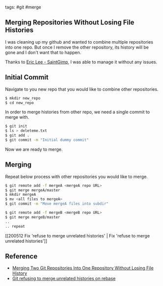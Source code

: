 tags: #git #merge

## Merging Repositories Without Losing File Histories

I was cleaning up my github and wanted to combine multiple repositories into one repo.
But once I remove the other repository, its history will be gone and I don't want that to happen.

Thanks to [Eric Lee - SaintGimp](https://saintgimp.org/about/), I was able to manage it without any issues.

## Initial Commit

Navigate to you new repo that you would like to combine other repositories.
```bash
$ mkdir new_repo
$ cd new_repo
```

In order to merge histories from other repo, we need a single commit to merge with.

```bash
$ git init
$ ls > deleteme.txt
$ git add .
$ git commit -m "Initial dummy commit"
```

Now we are ready to merge.

## Merging

Repeat below process with other repositories you would like to merge.
```bash
$ git remote add -f mergeA <mergeA repo URL>
$ git merge mergeA/master
$ mkdir mergeA
$ mv <all files to mergeA>
$ git commit -m "Move mergeA files into subdir"

$ git remote add -f mergeB <mergeB repo URL>
$ git merge mergeB/master
..
.. repeat
```

[[200512 Fix 'refuse to merge unrelated histories' | Fix 'refuse to merge unrelated histories']] 

## Reference
- [Merging Two Git Repositories Into One Repository Without Losing File History](https://saintgimp.org/2013/01/22/merging-two-git-repositories-into-one-repository-without-losing-file-history/)
- [Git refusing to merge unrelated histories on rebase](https://stackoverflow.com/questions/37937984/git-refusing-to-merge-unrelated-histories-on-rebase)